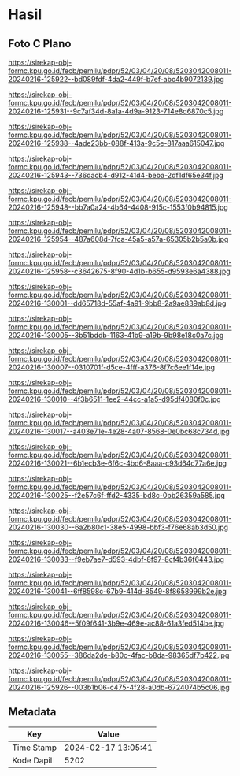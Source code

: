 # Hasil

## Foto C Plano

https://sirekap-obj-formc.kpu.go.id/fecb/pemilu/pdpr/52/03/04/20/08/5203042008011-20240216-125922--bd089fdf-4da2-449f-b7ef-abc4b9072139.jpg

https://sirekap-obj-formc.kpu.go.id/fecb/pemilu/pdpr/52/03/04/20/08/5203042008011-20240216-125931--9c7af34d-8a1a-4d9a-9123-714e8d6870c5.jpg

https://sirekap-obj-formc.kpu.go.id/fecb/pemilu/pdpr/52/03/04/20/08/5203042008011-20240216-125938--4ade23bb-088f-413a-9c5e-817aaa615047.jpg

https://sirekap-obj-formc.kpu.go.id/fecb/pemilu/pdpr/52/03/04/20/08/5203042008011-20240216-125943--736dacb4-d912-41d4-beba-2df1df65e34f.jpg

https://sirekap-obj-formc.kpu.go.id/fecb/pemilu/pdpr/52/03/04/20/08/5203042008011-20240216-125948--bb7a0a24-4b64-4408-915c-1553f0b94815.jpg

https://sirekap-obj-formc.kpu.go.id/fecb/pemilu/pdpr/52/03/04/20/08/5203042008011-20240216-125954--487a608d-7fca-45a5-a57a-65305b2b5a0b.jpg

https://sirekap-obj-formc.kpu.go.id/fecb/pemilu/pdpr/52/03/04/20/08/5203042008011-20240216-125958--c3642675-8f90-4d1b-b655-d9593e6a4388.jpg

https://sirekap-obj-formc.kpu.go.id/fecb/pemilu/pdpr/52/03/04/20/08/5203042008011-20240216-130001--dd65718d-55af-4a91-9bb8-2a9ae839ab8d.jpg

https://sirekap-obj-formc.kpu.go.id/fecb/pemilu/pdpr/52/03/04/20/08/5203042008011-20240216-130005--3b51bddb-1163-41b9-a19b-9b98e18c0a7c.jpg

https://sirekap-obj-formc.kpu.go.id/fecb/pemilu/pdpr/52/03/04/20/08/5203042008011-20240216-130007--0310701f-d5ce-4fff-a376-8f7c6ee1f14e.jpg

https://sirekap-obj-formc.kpu.go.id/fecb/pemilu/pdpr/52/03/04/20/08/5203042008011-20240216-130010--4f3b6511-1ee2-44cc-a1a5-d95df4080f0c.jpg

https://sirekap-obj-formc.kpu.go.id/fecb/pemilu/pdpr/52/03/04/20/08/5203042008011-20240216-130017--a403e71e-4e28-4a07-8568-0e0bc68c734d.jpg

https://sirekap-obj-formc.kpu.go.id/fecb/pemilu/pdpr/52/03/04/20/08/5203042008011-20240216-130021--6b1ecb3e-6f6c-4bd6-8aaa-c93d64c77a6e.jpg

https://sirekap-obj-formc.kpu.go.id/fecb/pemilu/pdpr/52/03/04/20/08/5203042008011-20240216-130025--f2e57c6f-ffd2-4335-bd8c-0bb26359a585.jpg

https://sirekap-obj-formc.kpu.go.id/fecb/pemilu/pdpr/52/03/04/20/08/5203042008011-20240216-130030--6a2b80c1-38e5-4998-bbf3-f76e68ab3d50.jpg

https://sirekap-obj-formc.kpu.go.id/fecb/pemilu/pdpr/52/03/04/20/08/5203042008011-20240216-130033--f9eb7ae7-d593-4dbf-8f97-8cf4b36f6443.jpg

https://sirekap-obj-formc.kpu.go.id/fecb/pemilu/pdpr/52/03/04/20/08/5203042008011-20240216-130041--6ff8598c-67b9-414d-8549-8f8658999b2e.jpg

https://sirekap-obj-formc.kpu.go.id/fecb/pemilu/pdpr/52/03/04/20/08/5203042008011-20240216-130046--5f09f641-3b9e-469e-ac88-61a3fed514be.jpg

https://sirekap-obj-formc.kpu.go.id/fecb/pemilu/pdpr/52/03/04/20/08/5203042008011-20240216-130055--386da2de-b80c-4fac-b8da-98365df7b422.jpg

https://sirekap-obj-formc.kpu.go.id/fecb/pemilu/pdpr/52/03/04/20/08/5203042008011-20240216-125926--003b1b06-c475-4f28-a0db-6724074b5c06.jpg


## Metadata

| Key        | Value               |
| ---------- | ------------------- |
| Time Stamp | 2024-02-17 13:05:41 |
| Kode Dapil | 5202                |



